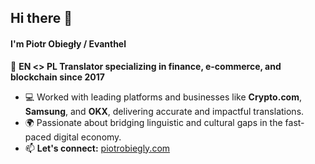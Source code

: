 ## Hi there 👋  
#### I'm Piotr Obiegły / Evanthel  
🎯 **EN <> PL Translator specializing in finance, e-commerce, and blockchain since 2017**  

- 💻 Worked with leading platforms and businesses like **Crypto.com**, **Samsung**, and **OKX**, delivering accurate and impactful translations.  
- 🌍 Passionate about bridging linguistic and cultural gaps in the fast-paced digital economy.  
- 📫 **Let's connect:** [piotrobiegly.com](http://piotrobiegly.com/)  
